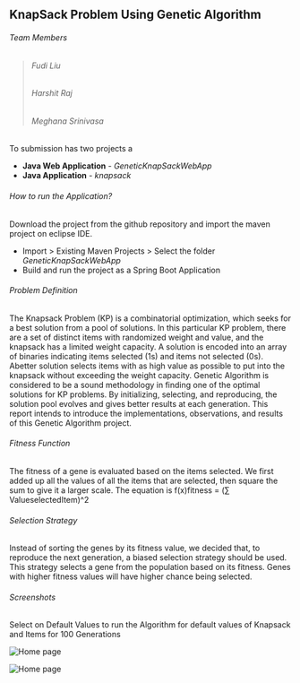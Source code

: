 ## KnapSack Problem Using Genetic Algorithm 
###### Team Members
> ###### Fudi Liu 
> ###### Harshit Raj 
> ###### Meghana Srinivasa

To submission has two projects a 
 -  **Java Web Application** - _GeneticKnapSackWebApp_
 -  **Java Application**  - _knapsack_


###### How to run the Application?
 Download the project from the github repository and import the maven project on eclipse IDE.
 - Import > Existing Maven Projects > Select the folder _GeneticKnapSackWebApp_
 - Build and run the project as a Spring Boot Application

###### Problem Definition
The Knapsack Problem (KP) is a combinatorial optimization, which seeks for a best solution from a pool of solutions. In this particular KP problem, there are a set of distinct items with randomized weight and value, and the knapsack has a limited weight capacity. A solution is encoded into an array of binaries indicating items selected (1s) and items not selected (0s). Abetter solution selects items with as high value as possible to put into the knapsack without exceeding the weight capacity. Genetic Algorithm is considered to be a sound methodology in finding one of the optimal solutions for KP problems. By initializing, selecting, and reproducing, the solution pool evolves and gives better results at each generation. This report intends to introduce the implementations, observations, and results of this Genetic Algorithm project.


###### Fitness Function
The fitness of a gene is evaluated based on the items selected. We first added up all the values of all the items that are selected, then square the sum to give it a larger scale. The equation is f(x)fitness = (∑ ValueselectedItem)^2

###### Selection Strategy
Instead of sorting the genes by its fitness value, we decided that, to reproduce the next generation, a biased selection strategy should be used. This strategy selects a gene from the population based on its fitness. Genes with higher fitness values will have higher chance being selected.

###### Screenshots
 Select on Default Values to run the Algorithm for default values of Knapsack and Items for 100 Generations 
 
 ![Home page](https://raw.githubusercontent.com/meghanasrinivasa/INFO6205_333_GeneticKnapSack/sprint4/Report/TestOutput/1.PNG "Home Page")
 
 
  ![Home page]( https://raw.githubusercontent.com/meghanasrinivasa/INFO6205_333_GeneticKnapSack/sprint4/Report/TestOutput/2.PNG "Default Page")
